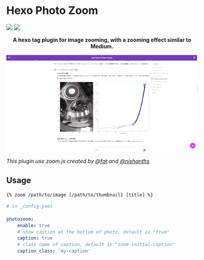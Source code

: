 # Hexo Photo Zoom 

![](https://img.shields.io/npm/v/hexo-tag-photozoom)
![](https://img.shields.io/github/license/SSARCandy/hexo-tag-photozoom)

<p style="text-align: center; font-weight:700;">
A hexo tag plugin for image zooming, with a zooming effect similar to Medium.
</p>

<div style="text-align:center"><img src="./demo.gif" /></div>

_This plugin use zoom.js created by [@fat](https://github.com/fat/zoom.js) and [@nishanths](https://github.com/nishanths/zoom.js)_


## Usage

```
{% zoom /path/to/image [/path/to/thumbnail] [title] %}
```

<!-- More detail usage please see the [Demo]() -->

```yaml
# in _config.yaml

photozoom:
    enable: true
    # show caption at the bottom of photo, default is "true"
    caption: true
    # class name of caption, default is "zoom-initial-caption"
    caption_class: 'my-caption' 
```

